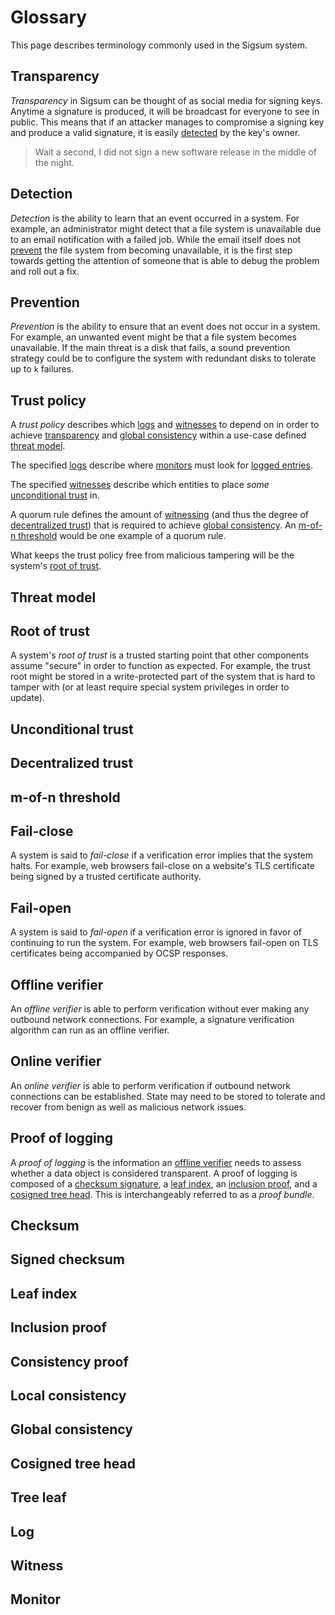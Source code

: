 # Glossary

This page describes terminology commonly used in the Sigsum system.

## Transparency

_Transparency_ in Sigsum can be thought of as social media for signing keys.
Anytime a signature is produced, it will be broadcast for everyone to see in
public.  This means that if an attacker manages to compromise a signing key and
produce a valid signature, it is easily [detected](#detectability) by the key's
owner.

> Wait a second,
> I did not sign a new software release in the middle of the night.

## Detection

_Detection_ is the ability to learn that an event occurred in a system.  For
example, an administrator might detect that a file system is unavailable due to
an email notification with a failed job.  While the email itself does not
[prevent](#prevent) the file system from becoming unavailable, it is the first
step towards getting the attention of someone that is able to debug the problem
and roll out a fix.

## Prevention

_Prevention_ is the ability to ensure that an event does not occur in a system.
For example, an unwanted event might be that a file system becomes unavailable.
If the main threat is a disk that fails, a sound prevention strategy could be to
configure the system with redundant disks to tolerate up to `k` failures.

## Trust policy

A _trust policy_ describes which [logs](#log) and [witnesses](#witness) to
depend on in order to achieve [transparency](#transparency) and [global
consistency](#global-consistency) within a use-case defined [threat
model](#threat-model).

The specified [logs](#log) describe where [monitors](#monitor) must look for
[logged entries](#tree-leaf).

The specified [witnesses](#witnesses) describe which entities to place _some_
[unconditional trust](#unconditional-trust) in.

A quorum rule defines the amount of [witnessing](#witnessing) (and thus the
degree of [decentralized trust](#decentralized-trust)) that is required to
achieve [global consistency](#global-consistency).  An [m-of-n
threshold](#m-of-n-threshold) would be one example of a quorum rule.

What keeps the trust policy free from malicious tampering will be the system's
[root of trust](#root-of-trust).


## Threat model

## Root of trust

A system's _root of trust_ is a trusted starting point that other components
assume "secure" in order to function as expected.  For example, the trust root
might be stored in a write-protected part of the system that is hard to tamper
with (or at least require special system privileges in order to update).

## Unconditional trust

## Decentralized trust

## m-of-n threshold

## Fail-close

A system is said to _fail-close_ if a verification error implies that the system
halts.  For example, web browsers fail-close on a website's TLS certificate
being signed by a trusted certificate authority.

## Fail-open

A system is said to _fail-open_ if a verification error is ignored in favor of
continuing to run the system.  For example, web browsers fail-open on TLS
certificates being accompanied by OCSP responses.

## Offline verifier

An _offline verifier_ is able to perform verification without ever making any
outbound network connections.  For example, a signature verification algorithm
can run as an offline verifier.

## Online verifier

An _online verifier_ is able to perform verification if outbound network
connections can be established.  State may need to be stored to tolerate and
recover from benign as well as malicious network issues.

## Proof of logging

A _proof of logging_ is the information an [offline verifier](#offline-verifier)
needs to assess whether a data object is considered transparent. A proof of
logging is composed of a [checksum signature](#signed-checksum), a [leaf
index](#leaf-index), an [inclusion proof](#inclusion-proof), and a [cosigned
tree head](cosigned-tree-head).  This is interchangeably referred to as a _proof
bundle_.

## Checksum
## Signed checksum
## Leaf index
## Inclusion proof
## Consistency proof
## Local consistency
## Global consistency
## Cosigned tree head
## Tree leaf
## Log
## Witness
## Monitor
